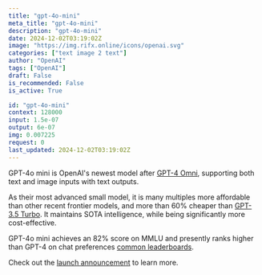 ```yaml
---
title: "gpt-4o-mini"
meta_title: "gpt-4o-mini"
description: "gpt-4o-mini"
date: 2024-12-02T03:19:02Z
image: "https://img.rifx.online/icons/openai.svg"
categories: ["text image 2 text"]
author: "OpenAI"
tags: ["OpenAI"]
draft: False
is_recommended: False
is_active: True

id: "gpt-4o-mini"
context: 128000
input: 1.5e-07
output: 6e-07
img: 0.007225
request: 0
last_updated: 2024-12-02T03:19:02Z
---
```


GPT-4o mini is OpenAI's newest model after [GPT-4 Omni](/openai/gpt-4o), supporting both text and image inputs with text outputs.

As their most advanced small model, it is many multiples more affordable than other recent frontier models, and more than 60% cheaper than [GPT-3.5 Turbo](/openai/gpt-3.5-turbo). It maintains SOTA intelligence, while being significantly more cost-effective.

GPT-4o mini achieves an 82% score on MMLU and presently ranks higher than GPT-4 on chat preferences [common leaderboards](https://arena.lmsys.org/).

Check out the [launch announcement](https://openai.com/index/gpt-4o-mini-advancing-cost-efficient-intelligence/) to learn more.

